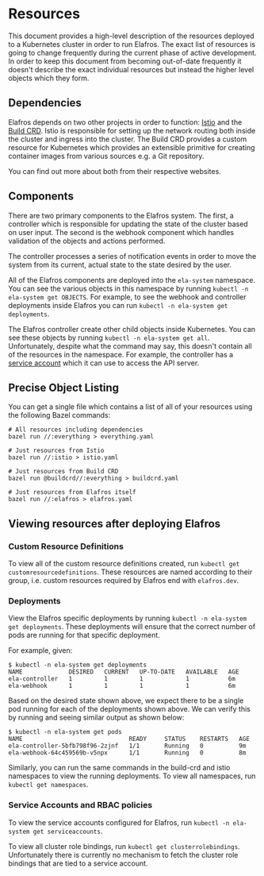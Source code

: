 # Resources

This document provides a high-level description of the resources deployed to a Kubernetes cluster in order to run Elafros. The exact list of resources is going to change frequently during the current phase of active development. In order to keep this document from becoming out-of-date frequently it doesn't describe the exact individual resources but instead the higher level objects which they form.

## Dependencies

Elafros depends on two other projects in order to function: [Istio][istio] and the [Build CRD][build-crd]. Istio is responsible for setting up the network routing both inside the cluster and ingress into the cluster. The Build CRD provides a custom resource for Kubernetes which provides an extensible primitive for creating container images from various sources e.g. a Git repository.

You can find out more about both from their respective websites.

[istio]: https://istio.io/
[build-crd]: https://github.com/google/build-crd

## Components

There are two primary components to the Elafros system. The first, a controller which is responsible for updating the state of the cluster based on user input. The second is the webhook component which handles validation of the objects and actions performed.

The controller processes a series of notification events in order to move the system from its current, actual state to the state desired by the user.

All of the Elafros components are deployed into the `ela-system` namespace. You can see the various objects in this namespace by running `kubectl -n ela-system get OBJECTS`. For example, to see the webhook and controller deployments inside Elafros you can run `kubectl -n ela-system get deployments`.

The Elafros controller create other child objects inside Kubernetes. You can see these objects by running `kubectl -n ela-system get all`. Unfortunately, despite what the command may say, this doesn't contain all of the resources in the namespace. For example, the controller has a [service account][service-account] which it can use to access the API server.

[service-account]: https://kubernetes.io/docs/tasks/configure-pod-container/configure-service-account/

## Precise Object Listing

You can get a single file which contains a list of all of your resources using the following Bazel commands:

```
# All resources including dependencies
bazel run //:everything > everything.yaml

# Just resources from Istio
bazel run //:istio > istio.yaml

# Just resources from Build CRD
bazel run @buildcrd//:everything > buildcrd.yaml

# Just resources from Elafros itself
bazel run //:elafros > elafros.yaml
```

## Viewing resources after deploying Elafros

### Custom Resource Definitions

To view all of the custom resource definitions created, run `kubectl get customresourcedefinitions`. These resources are named according to their group, i.e. custom resources required by Elafros end with `elafros.dev`.

### Deployments

View the Elafros specific deployments by running `kubectl -n ela-system get deployments`. These deployments will ensure that the correct number of pods are running for that specific deployment.

For example, given:

```
$ kubectl -n ela-system get deployments
NAME             DESIRED   CURRENT   UP-TO-DATE   AVAILABLE   AGE
ela-controller   1         1         1            1           6m
ela-webhook      1         1         1            1           6m
```

Based on the desired state shown above, we expect there to be a single pod running for each of the deployments shown above. We can verify this by running and seeing similar output as shown below:

```
$ kubectl -n ela-system get pods
NAME                              READY     STATUS    RESTARTS   AGE
ela-controller-5bfb798f96-2zjnf   1/1       Running   0          9m
ela-webhook-64c459569b-v5npx      1/1       Running   0          8m
```

Similarly, you can run the same commands in the build-crd and istio namespaces to view the running deployments. To view all namespaces, run `kubectl get namespaces`.

### Service Accounts and RBAC policies

To view the service accounts configured for Elafros, run `kubectl -n ela-system get serviceaccounts`.

To view all cluster role bindings, run `kubectl get clusterrolebindings`. Unfortunately there is currently no mechanism to fetch the cluster role bindings that are tied to a service account.
